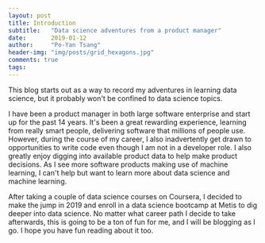 ```yaml
---
layout: post
title: Introduction
subtitle:   "Data science adventures from a product manager"
date:       2019-01-12
author:     "Po-Yan Tsang"
header-img: "img/posts/grid_hexagons.jpg"
comments: true
tags:
---
```


This blog starts out as a way to record my adventures in learning data science, but it probably won't be confined to data science topics.

I have been a product manager in both large software enterprise and start up for the past 14 years. It's been a great rewarding experience, learning from really smart people, delivering software that millions of people use. However, during the course of my career, I also inadvertently get drawn to opportunities to write code even though I am not in a developer role. I also greatly enjoy digging into available product data to help make product decisions. As I see more software products making use of machine learning, I can't help but want to learn more about data science and machine learning.

After taking a couple of data science courses on Coursera, I decided to make the jump in 2019 and enroll in a data science bootcamp at Metis to dig deeper into data science. No matter what career path I decide to take afterwards,  this is going to be a ton of fun for me, and I will be blogging as I go. I hope you have fun reading about it too.
